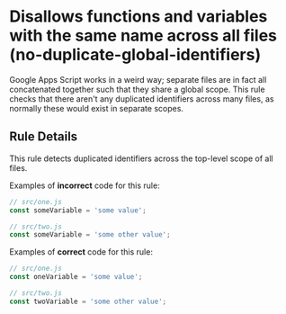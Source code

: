 # Disallows functions and variables with the same name across all files (no-duplicate-global-identifiers)

Google Apps Script works in a weird way; separate files are in fact all
concatenated together such that they share a global scope. This rule checks
that there aren't any duplicated identifiers across many files, as normally
these would exist in separate scopes.


## Rule Details

This rule detects duplicated identifiers across the top-level scope of all
files.

Examples of **incorrect** code for this rule:

```js
// src/one.js
const someVariable = 'some value';

// src/two.js
const someVariable = 'some other value';
```

Examples of **correct** code for this rule:

```js
// src/one.js
const oneVariable = 'some value';

// src/two.js
const twoVariable = 'some other value';
```

